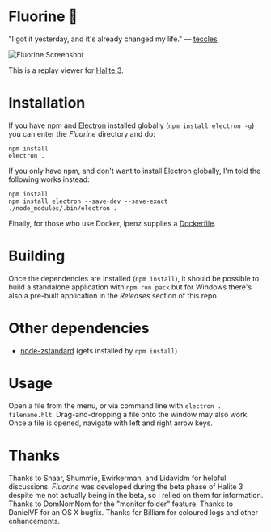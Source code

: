 # Fluorine 🐢
"I got it yesterday, and it's already changed my life." &mdash; [teccles](https://halite.io/user/?user_id=2807)

![Fluorine Screenshot](https://user-images.githubusercontent.com/16438795/48973423-e1ae5900-f036-11e8-9546-58f19a3c493d.png)

This is a replay viewer for [Halite 3](https://halite.io/).

# Installation

If you have npm and [Electron](https://electron.atom.io/) installed globally (`npm install electron -g`) you can enter the *Fluorine* directory and do:

```
npm install
electron .
```

If you only have npm, and don't want to install Electron globally, I'm told the following works instead:

```
npm install
npm install electron --save-dev --save-exact
./node_modules/.bin/electron .
```

Finally, for those who use Docker, lpenz supplies a [Dockerfile](https://gist.github.com/lpenz/09776db42cf5bdb5d6a2553d53f8899e).

# Building

Once the dependencies are installed (`npm install`), it should be possible to build a standalone application with `npm run pack` but for Windows there's also a pre-built application in the *Releases* section of this repo.

# Other dependencies

* [node-zstandard](https://www.npmjs.com/package/node-zstandard) (gets installed by `npm install`)

# Usage

Open a file from the menu, or via command line with `electron . filename.hlt`. Drag-and-dropping a file onto the window may also work. Once a file is opened, navigate with left and right arrow keys.

# Thanks

Thanks to Snaar, Shummie, Ewirkerman, and Lidavidm for helpful discussions. *Fluorine* was developed during the beta phase of Halite 3 despite me not actually being in the beta, so I relied on them for information. Thanks to DomNomNom for the "monitor folder" feature. Thanks to DanielVF for an OS X bugfix. Thanks for Billiam for coloured logs and other enhancements.
